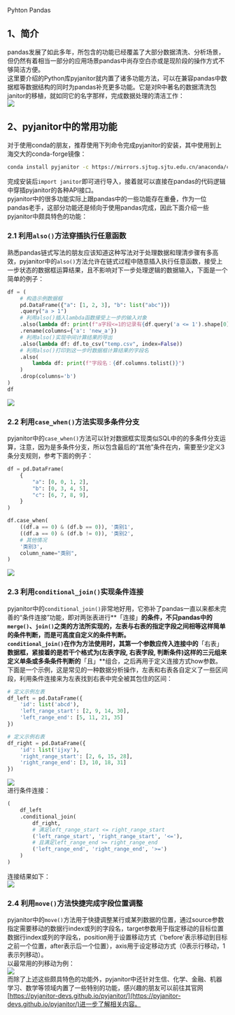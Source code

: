 Pyhton Pandas
<a name="n5htE"></a>
## 1、简介
pandas发展了如此多年，所包含的功能已经覆盖了大部分数据清洗、分析场景，但仍然有着相当一部分的应用场景pandas中尚存空白亦或是现阶段的操作方式不够简洁方便。<br />这里要介绍的Python库pyjanitor就内置了诸多功能方法，可以在兼容pandas中数据框等数据结构的同时为pandas补充更多功能。它是对R中著名的数据清洗包janitor的移植，就如同它的名字那样，完成数据处理的清洁工作：<br />![](./img/1648103886387-3fb65ae3-9156-44d9-9307-f869e670da79.png)
<a name="swzGr"></a>
## 2、pyjanitor中的常用功能
对于使用conda的朋友，推荐使用下列命令完成pyjanitor的安装，其中使用到上海交大的conda-forge镜像：
```bash
conda install pyjanitor -c https://mirrors.sjtug.sjtu.edu.cn/anaconda/cloud/conda-forge -y
```
完成安装后`import janitor`即可进行导入，接着就可以直接在pandas的代码逻辑中穿插pyjanitor的各种API接口。<br />pyjanitor中的很多功能实际上跟pandas中的一些功能存在重叠，作为一位pandas老手，这部分功能还是倾向于使用pandas完成，因此下面介绍一些pyjanitor中颇具特色的功能：
<a name="ok5fs"></a>
### 2.1 利用`also()`方法穿插执行任意函数
熟悉pandas链式写法的朋友应该知道这种写法对于处理数据和理清步骤有多高效，pyjanitor中的`also()`方法允许在链式过程中随意插入执行任意函数，接受上一步状态的数据框运算结果，且不影响对下一步处理逻辑的数据输入，下面是一个简单的例子：
```python
df = (
    # 构造示例数据框
    pd.DataFrame({"a": [1, 2, 3], "b": list("abc")})
    .query("a > 1")
    # 利用also()插入lambda函数接受上一步的输入对象
    .also(lambda df: print(f"a字段<=1的记录有{df.query('a <= 1').shape[0]}行"))
    .rename(columns={'a': 'new_a'})
    # 利用also()实现中间计算结果的导出
    .also(lambda df: df.to_csv("temp.csv", index=False))
    # 利用also()打印到这一步时数据框计算结果的字段名
    .also(
        lambda df: print(f"字段名：{df.columns.tolist()}")
    )
    .drop(columns='b')
)
df
```
![](./img/1648103886421-3f397507-0f6e-4d21-83b0-88d131edbda7.png)
<a name="KFfNr"></a>
### 2.2 利用`case_when()`方法实现多条件分支
pyjanitor中的`case_when()`方法可以针对数据框实现类似SQL中的的多条件分支运算，注意，因为是多条件分支，所以包含最后的“其他”条件在内，需要至少定义3条分支规则，参考下面的例子：
```python
df = pd.DataFrame(
    {
        "a": [0, 0, 1, 2],
        "b": [0, 3, 4, 5],
        "c": [6, 7, 8, 9],
    }
)

df.case_when(
    ((df.a == 0) & (df.b == 0)), '类别1',
    ((df.a == 0) & (df.b != 0)), '类别2',
    # 其他情况
    '类别3',
    column_name="类别",
)
```
![](./img/1648103886433-8f7a2a79-2aba-4961-a152-9dde4b27fced.png)
<a name="rsO2A"></a>
### 2.3 利用`conditional_join()`实现条件连接
pyjanitor中的`conditional_join()`非常地好用，它弥补了pandas一直以来都未完善的“条件连接”功能，即对两张表进行**「连接」**的条件，不只pandas中的`merge()`、`join()`之类的方法所实现的，左表与右表的指定字段之间相等这样简单的条件判断，而是可高度自定义的条件判断。<br />`conditional_join()`在作为方法使用时，其第一个参数应传入连接中的**「右表」**数据框，紧接着的是若干个格式为(左表字段, 右表字段, 判断条件)这样的三元组来定义单条或多条条件判断的**「且」**组合，之后再用于定义连接方式how参数。<br />下面是一个示例，这是常见的一种数据分析操作，左表和右表各自定义了一些区间段，利用条件连接来为左表找到右表中完全被其包住的区间：
```python
# 定义示例左表
df_left = pd.DataFrame({
    'id': list('abcd'),
    'left_range_start': [2, 9, 14, 30],
    'left_range_end': [5, 11, 21, 35]
})

# 定义示例右表
df_right = pd.DataFrame({
    'id': list('ijxy'),
    'right_range_start': [2, 6, 15, 28],
    'right_range_end': [3, 10, 18, 31]
})
```
![](./img/1648103886377-6cafe975-ebfa-4778-aebb-3156f6087c08.png)<br />进行条件连接：
```python
(
    df_left
    .conditional_join(
        df_right,
        # 满足left_range_start <= right_range_start
        ('left_range_start', 'right_range_start', '<='),
        # 且满足left_range_end >= right_range_end
        ('left_range_end', 'right_range_end', '>=')
    )
)
```
连接结果如下：<br />![](./img/1648103886398-9fffd37c-6593-4727-a51f-2a826494bafe.png)
<a name="vp4Lg"></a>
### 2.4 利用`move()`方法快捷完成字段位置调整
pyjanitor中的`move()`方法用于快捷调整某行或某列数据的位置，通过source参数指定需要移动的数据行index或列的字段名，target参数用于指定移动的目标位置数据行index或列的字段名，position用于设置移动方式（'before'表示移动到目标之前一个位置，after表示后一个位置），axis用于设定移动方式（0表示行移动，1表示列移动）。<br />以最常用的列移动为例：<br />![](./img/1648103886889-2c818346-2110-4fbb-b348-094d64cbbf48.png)<br />而除了上述这些颇具特色的功能外，pyjanitor中还针对生信、化学、金融、机器学习、数学等领域内置了一些特别的功能，感兴趣的朋友可以前往其官网[https://pyjanitor-devs.github.io/pyjanitor/](https://pyjanitor-devs.github.io/pyjanitor/)进一步了解相关内容。
